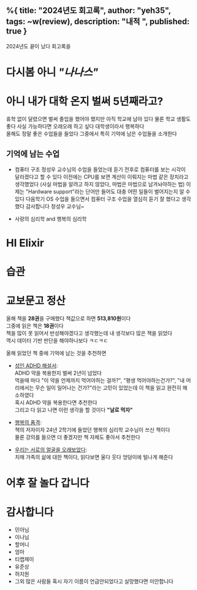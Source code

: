 %{
title: "2024년도 회고록",
author: "yeh35",
tags: ~w(review),
description: "내적 ",
published: true
}
---
2024년도 끝이 났다
회고록을 

# 다시봄 아니 _**"나나스"**_

# 아니 내가 대학 온지 벌써 5년째라고?
휴학 없이 달렸으면 벌써 졸업을 했어야 했지만 아직 학교에 남아 있다 
물론 학교 생활도 좋다 사실 가능하다면 오래오래 하고 싶다 대학생이라서 행복하다    
올해도 정말 좋은 수업들을 들었다 그중에서 특히 기억에 남은 수업들을 소개한다

## 기억에 남는 수업
- 컴퓨터 구조
정성우 교수님의 수업을 들었는데 듣기 전후로 컴퓨터를 보는 시각이 달라졌다고 할 수 있다
이전에는 CPU를 보면 계산이 이뤄지는 마법 같은 장치라고 생각했었다 (사실 마법을 알려고 하지 않았다, 마법은 마법으로 남겨놔야하는 법)
이제는 "Hardware support"라는 단어만 들어도 대충 어떤 일들이 벌어지는지 알 수 있다
다음학기 OS 수업을 들으면서 컴퓨터 구조 수업을 열심히 듣기 잘 했다고 생각했다
감사합니다 정성우 교수님~

- 사랑의 심리학 and 행복의 심리학

# HI Elixir


# 습관

# 교보문고 정산
올해 책을 **28권**을 구매했다 책값으로 하면 **513,810원**이다   
그중에 읽은 책은 **18권**이다   
책을 많이 못 읽어서 반성해야겠다고 생각했는데 내 생각보다 많은 책을 읽었다   
역시 데이터 기반 판단을 해야하나보다 ㅋㄷㅋㄷ  

올해 읽었던 책 중에 기억에 남는 것을 추천하면
- [성인 ADHD 해설서](https://product.kyobobook.co.kr/detail/S000200409845):   
    ADHD 약을 복용한지 벌써 2년이 넘었다   
    먹을때 마다 "이 약을 언제까지 먹어야하는 걸까?", "평생 먹어야하는건가?", "내 머리에서는 무슨 일이 일어나는 건가?"라는 고민이 있었는데 이 책을 읽고 완전히 해소하였다   
    혹시 ADHD 약을 복용한다면 추천한다   
    그리고 다 읽고 나면 이런 생각을 할 것이다 **"날로 먹자"**

- [행복의 품격](https://product.kyobobook.co.kr/detail/S000000695898):   
    책의 저자이자 24년 2학기에 들었던 행복의 심리학 교수님이 쓰신 책이다    
    물론 강의를 들으면 더 좋겠지만 책 자체도 좋아서 추천한다   

- [우리는 서로의 얼굴을 오래보았다](https://product.kyobobook.co.kr/detail/S000214350871):   
    치매 가족의 삶에 대한 책이다, 읽다보면 울다 웃다 엉덩이에 털나게 해준다

# 어후 잘 놀다 갑니다


# 감사합니다
- 민아님
- 이나님 
- 할머니
- 엄마
- 티랩제이
- 유준상
- 허지원
- 그외 많은 사람들
혹시 자기 이름이 언급안되었다고 실망했다면 미안합니다

#
